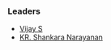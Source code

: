 ### Leaders

* [Vijay S](mailto:vijay.s@owasp.org)
* [KR. Shankara Narayanan](mailto:kr.narayanan@owasp.org)
